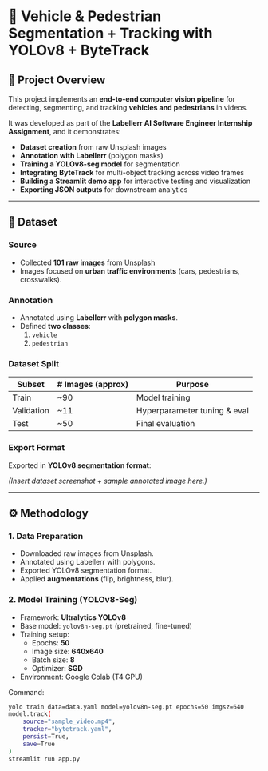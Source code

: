 # 🚦 Vehicle & Pedestrian Segmentation + Tracking with YOLOv8 + ByteTrack  

## 📖 Project Overview  
This project implements an **end-to-end computer vision pipeline** for detecting, segmenting, and tracking **vehicles and pedestrians** in videos.  

It was developed as part of the **Labellerr AI Software Engineer Internship Assignment**, and it demonstrates:  
- **Dataset creation** from raw Unsplash images  
- **Annotation with Labellerr** (polygon masks)  
- **Training a YOLOv8-seg model** for segmentation  
- **Integrating ByteTrack** for multi-object tracking across video frames  
- **Building a Streamlit demo app** for interactive testing and visualization  
- **Exporting JSON outputs** for downstream analytics  

---

## 📂 Dataset  

### **Source**  
- Collected **101 raw images** from [Unsplash](https://unsplash.com/)  
- Images focused on **urban traffic environments** (cars, pedestrians, crosswalks).  

### **Annotation**  
- Annotated using **Labellerr** with **polygon masks**.  
- Defined **two classes**:  
  1. `vehicle`  
  2. `pedestrian`  

### **Dataset Split**  
| Subset     | # Images (approx) | Purpose                          |  
|------------|-------------------|----------------------------------|  
| Train      | ~90              | Model training                   |  
| Validation | ~11              | Hyperparameter tuning & eval     |  
| Test       | ~50               | Final evaluation                 |  

### **Export Format**  
Exported in **YOLOv8 segmentation format**:  


*(Insert dataset screenshot + sample annotated image here.)*  

---

## ⚙️ Methodology  

### **1. Data Preparation**  
- Downloaded raw images from Unsplash.  
- Annotated using Labellerr with polygons.  
- Exported YOLOv8 segmentation format.  
- Applied **augmentations** (flip, brightness, blur).  

### **2. Model Training (YOLOv8-Seg)**  
- Framework: **Ultralytics YOLOv8**  
- Base model: `yolov8n-seg.pt` (pretrained, fine-tuned)  
- Training setup:  
  - Epochs: **50**  
  - Image size: **640x640**  
  - Batch size: **8**  
  - Optimizer: **SGD**  
- Environment: Google Colab (T4 GPU)  

Command:  
```bash
yolo train data=data.yaml model=yolov8n-seg.pt epochs=50 imgsz=640
model.track(
    source="sample_video.mp4",
    tracker="bytetrack.yaml",
    persist=True,
    save=True
)
streamlit run app.py
